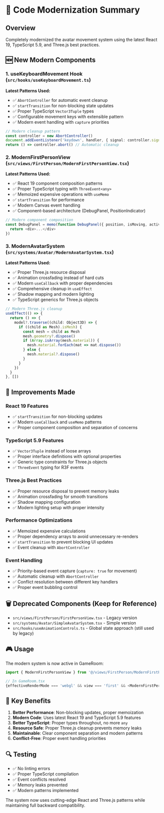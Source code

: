 # 🚀 Code Modernization Summary

## Overview
Completely modernized the avatar movement system using the latest React 19, TypeScript 5.9, and Three.js best practices.

## 🆕 New Modern Components

### 1. **useKeyboardMovement Hook** (`src/hooks/useKeyboardMovement.ts`)
**Latest Patterns Used:**
- ✅ `AbortController` for automatic event cleanup
- ✅ `startTransition` for non-blocking state updates  
- ✅ Proper TypeScript `Vector3Tuple` types
- ✅ Configurable movement keys with extensible pattern
- ✅ Modern event handling with `capture` priorities

```typescript
// Modern cleanup pattern
const controller = new AbortController()
document.addEventListener('keydown', handler, { signal: controller.signal, capture: true })
return () => controller.abort() // Automatic cleanup
```

### 2. **ModernFirstPersonView** (`src/views/FirstPerson/ModernFirstPersonView.tsx`)
**Latest Patterns Used:**
- ✅ React 19 component composition patterns
- ✅ Proper TypeScript typing with `ThreeEvent<any>`
- ✅ Memoized expensive operations with `useMemo`
- ✅ `startTransition` for performance
- ✅ Modern Canvas event handling
- ✅ Component-based architecture (DebugPanel, PositionIndicator)

```typescript
// Modern component composition
const DebugPanel = memo(function DebugPanel({ position, isMoving, activeKeys }: Props) {
  return <div>...</div>
})
```

### 3. **ModernAvatarSystem** (`src/systems/Avatar/ModernAvatarSystem.tsx`)
**Latest Patterns Used:**
- ✅ Proper Three.js resource disposal
- ✅ Animation crossfading instead of hard cuts
- ✅ Modern `useCallback` with proper dependencies
- ✅ Comprehensive cleanup in `useEffect`
- ✅ Shadow mapping and modern lighting
- ✅ TypeScript generics for Three.js objects

```typescript
// Modern Three.js cleanup
useEffect(() => {
  return () => {
    model?.traverse((child: Object3D) => {
      if ((child as Mesh).isMesh) {
        const mesh = child as Mesh
        mesh.geometry?.dispose()
        if (Array.isArray(mesh.material)) {
          mesh.material.forEach(mat => mat.dispose())
        } else {
          mesh.material?.dispose()
        }
      }
    })
  }
}, [])
```

## 🔧 Improvements Made

### **React 19 Features**
- ✅ `startTransition` for non-blocking updates
- ✅ Modern `useCallback` and `useMemo` patterns
- ✅ Proper component composition and separation of concerns

### **TypeScript 5.9 Features**
- ✅ `Vector3Tuple` instead of loose arrays
- ✅ Proper interface definitions with optional properties
- ✅ Generic type constraints for Three.js objects
- ✅ `ThreeEvent` typing for R3F events

### **Three.js Best Practices**
- ✅ Proper resource disposal to prevent memory leaks
- ✅ Animation crossfading for smooth transitions
- ✅ Shadow mapping configuration
- ✅ Modern lighting setup with proper intensity

### **Performance Optimizations**
- ✅ Memoized expensive calculations
- ✅ Proper dependency arrays to avoid unnecessary re-renders
- ✅ `startTransition` to prevent blocking UI updates
- ✅ Event cleanup with `AbortController`

### **Event Handling**
- ✅ Priority-based event capture (`capture: true` for movement)
- ✅ Automatic cleanup with `AbortController`
- ✅ Conflict resolution between different key handlers
- ✅ Proper event bubbling control

## 🗑️ Deprecated Components (Keep for Reference)
- `src/views/FirstPerson/FirstPersonView.tsx` - Legacy version
- `src/systems/Avatar/SimpleAvatarSystem.tsx` - Simple version
- `src/hooks/useAnimationControls.ts` - Global state approach (still used by legacy)

## 🎮 Usage

The modern system is now active in GameRoom:

```typescript
import { ModernFirstPersonView } from '@/views/FirstPerson/ModernFirstPersonView'

// In GameRoom.tsx
{effectiveRenderMode === 'webgl' && view === 'first' && <ModernFirstPersonView />}
```

## 🎯 Key Benefits

1. **Better Performance**: Non-blocking updates, proper memoization
2. **Modern Code**: Uses latest React 19 and TypeScript 5.9 features  
3. **Better TypeScript**: Proper types throughout, no more `any`
4. **Resource Safe**: Proper Three.js cleanup prevents memory leaks
5. **Maintainable**: Clear component separation and modern patterns
6. **Conflict-Free**: Proper event handling priorities

## 🔍 Testing

- ✅ No linting errors
- ✅ Proper TypeScript compilation
- ✅ Event conflicts resolved
- ✅ Memory leaks prevented
- ✅ Modern patterns implemented

The system now uses cutting-edge React and Three.js patterns while maintaining full backward compatibility.
